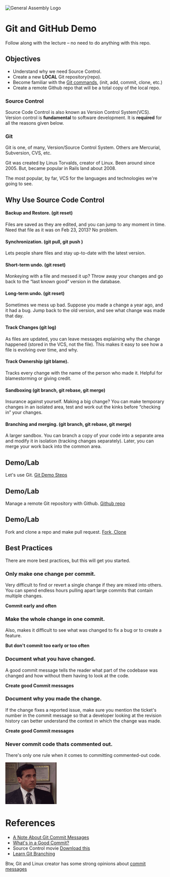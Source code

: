 ![General Assembly Logo](http://i.imgur.com/ke8USTq.png)


# Git and GitHub Demo

Follow along with the lecture &ndash; no need to do anything with this repo.

## Objectives
* Understand why we need Source Control.
* Create a new **LOCAL** Git repository(repo).
* Become familiar with the [Git commands](command-reference.md), (init, add, commit, clone, etc.)
* Create a remote Github repo that will be a total copy of the local repo.


### Source Control

Source Code Control is also known as Version Control System(VCS). Version control is **fundamental** to software development. It is **required** for all the reasons given below.

### Git
Git is one, of many, Version/Source Control System. Others are Mercurial, Subversion, CVS, etc.

Git was created by Linus Torvalds, creator of Linux. Been around since 2005. But, became popular in Rails land about 2008.  

The most popular, by far, VCS for the languages and technologies we're going to see.  

## Why Use Source Code Control


#### Backup and Restore. (git reset) 
Files are saved as they are edited, and you can jump to any moment in time. Need that file as it was on Feb 23, 2013? No problem.  
#### Synchronization. (git pull, git push )
Lets people share files and stay up-to-date with the latest version.  
#### Short-term undo. (git reset)
Monkeying with a file and messed it up? Throw away your changes and go back to the “last known good” version in the database.  
#### Long-term undo. (git reset)
Sometimes we mess up bad. Suppose you made a change a year ago, and it had a bug. Jump back to the old version, and see what change was made that day.  
#### Track Changes (git log)  
As files are updated, you can leave messages explaining why the change happened (stored in the VCS, not the file). This makes it easy to see how a file is evolving over time, and why.  
#### Track Ownership (git blame). 
Tracks every change with the name of the person who made it. Helpful for blamestorming or giving credit.  
#### Sandboxing  (git branch, git rebase, git merge)
Insurance against yourself. Making a big change? You can make temporary changes in an isolated area, test and work out the kinks before “checking in” your changes.  
#### Branching and merging. (git branch, git rebase, git merge)
A larger sandbox. You can branch a copy of your code into a separate area and modify it in isolation (tracking changes separately). Later, you can merge your work back into the common area.

## Demo/Lab

Let's use Git. [Git Demo Steps](demo_steps.md)

## Demo/Lab

Manage a remote Git repository with Github. [Github repo](github_create.md)

## Demo/Lab
Fork and clone a repo and make pull request. [Fork, Clone](fork_pull_req.md)

## Best Practices

There are more best practices, but this will get you started.
 
### Only make one change per commit.
Very difficult to find or revert a single change if they are mixed into others. You can spend endless hours pulling apart large commits that contain multiple changes.  

**Commit early and often**

### Make the whole change in one commit.  
Also, makes it difficult to see what was changed to fix a bug or to create a feature.

**But don't commit too early or too often**
	
### Document what you have changed.  

A good commit message tells the reader what part of the codebase was changed and how without them having to look at the code.  

**Create good Commit messages**  
	
### Document why you made the change.  
If the change fixes a reported issue, make sure you mention the ticket's number in the commit message so that a developer looking at the revision history can better understand the context in which the change was made.

**Create good Commit messages**  

### Never commit code thats commented out.
There's only one rule when it comes to committing commented-out code.  
 
![Nooo](no.gif "Please Nooo")

# References

* [A Note About Git Commit Messages](http://tbaggery.com/2008/04/19/a-note-about-git-commit-messages.html)
* [What's in a Good Commit?](http://dev.solita.fi/2013/07/04/whats-in-a-good-commit.html)
* Source Control movie [Download this](https://www.dropbox.com/s/qricsuvkdlc5sn1/jim_wierich_git.mov?dl=0)
* [Learn Git Branching](http://pcottle.github.io/learnGitBranching/)


Btw, Git and Linux creator has some strong opinions about [commit messages](https://github.com/torvalds/linux/pull/17#issuecomment-5659933)
